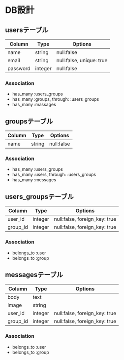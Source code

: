 # DB設計
## usersテーブル
|Column|Type|Options|
|--|--|--|
|name|string|null:false|
|email|string|null:false, unique: true|
|password|integer|null:false|

### Association
- has_many :users_groups
- has_many :groups, through: :users_groups
- has_many :massages

## groupsテーブル
|Column|Type|Options|
|--|--|--|
|name|string|null:false|

### Association
- has_many :users_groups
- has_many :users, through: :users_groups
- has_many :messages

## users_groupsテーブル
|Column|Type|Options|
|--|--|--|
|user_id|integer|null:false, foreign_key: true|
|group_id|integer|null:false, foreign_key: true|

### Association
- belongs_to :user
- belongs_to :group

## messagesテーブル
|Column|Type|Options|
|--|--|--|
|body|text| |
|image|string| |
|user_id|integer|null:false, foreign_key: true|
|group_id|integer|null:false, foreign_key: true|

### Association
- belongs_to :user
- belongs_to :group